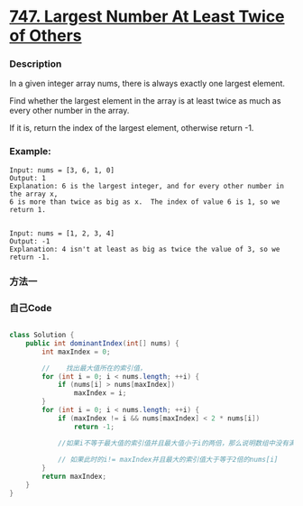 # [747. Largest Number At Least Twice of Others ](https://leetcode.com/problems/largest-number-at-least-twice-of-others/description/)


### Description
In a given integer array nums, there is always exactly one largest element.

Find whether the largest element in the array is at least twice as much as every other number in the array.

If it is, return the index of the largest element, otherwise return -1.

### Example:
 
    Input: nums = [3, 6, 1, 0]
    Output: 1
    Explanation: 6 is the largest integer, and for every other number in the array x,
    6 is more than twice as big as x.  The index of value 6 is 1, so we return 1.


    Input: nums = [1, 2, 3, 4]
    Output: -1
    Explanation: 4 isn't at least as big as twice the value of 3, so we return -1.

### 方法一


### 自己Code

```java

class Solution {
    public int dominantIndex(int[] nums) {
        int maxIndex = 0;

        //    找出最大值所在的索引值，
        for (int i = 0; i < nums.length; ++i) {
            if (nums[i] > nums[maxIndex])
                maxIndex = i;
        }
        for (int i = 0; i < nums.length; ++i) {
            if (maxIndex != i && nums[maxIndex] < 2 * nums[i])
                return -1;

            //如果i不等于最大值的索引值并且最大值小于i的两倍，那么说明数组中没有满足的元素，返回-1，
                
            // 如果此时的i!= maxIndex并且最大的索引值大于等于2倍的nums[i]
        }
        return maxIndex;
    }
}

```


